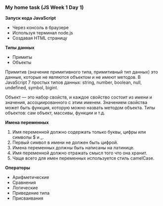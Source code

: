 
### **My home task (JS Week 1 Day 1)**

**Запуск кода JavaScript**

- Через консоль в браузере
- Используя терминал node.js
- Создавая HTML страницу

**Типы данных**

- Примиты
- Объекты

Примитив (значение примитивного типа, примитивный тип данных) это данные, которые не являются объектом и не имеют методов. В JavaScript 7 простых типов данных: string, number, boolean, null, undefined, symbol, bigint.

Объект — это набор свойств, и каждое свойство состоит из имени и значения, ассоциированного с этим именем. Значением свойства может быть функция, которую можно назвать методом объекта. Типы объектов: сам объект, массивы, функции и т.д.

**Имена переменных**
1. Имя переменной должно содержать только буквы, цифры или символы $ и _.
2. Первый символ в имени не должен быть цифрой.
3. Имена переменных должны быть написаны на латинице.
4. Имя переменной должно отражать смысл того что она хранит.
5. Чаще всего для имен переменных используется стиль camelCase.

**Операторы**
- Арифметические
- Сравнения
- Логические
- Приведение типа
- Присваивания




